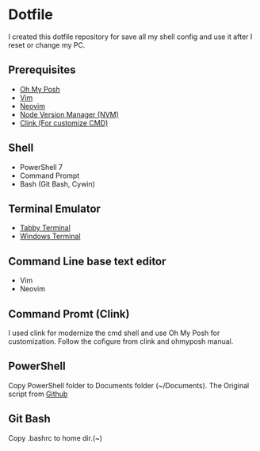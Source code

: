 # Dotfile

I created this dotfile repository for save all my shell config and use it after I reset or change my PC.

## Prerequisites

- [Oh My Posh](https://ohmyposh.dev/)
- [Vim](https://www.vim.org/)
- [Neovim](https://neovim.io/)
- [Node Version Manager (NVM)](https://github.com/nvm-sh/nvm)
- [Clink (For customize CMD)](https://github.com/chrisant996/clink)

## Shell

- PowerShell 7
- Command Prompt
- Bash (Git Bash, Cywin)

## Terminal Emulator

- [Tabby Terminal](https://tabby.sh/)
- [Windows Terminal](https://github.com/microsoft/terminal)

## Command Line base text editor

- Vim
- Neovim

## Command Promt (Clink)

I used clink for modernize the cmd shell and use Oh My Posh for customization. Follow the cofigure from clink and ohmyposh manual.

## PowerShell

Copy PowerShell folder to Documents folder (~/Documents). The Original script from [Github](https://github.com/ChrisTitusTech/powershell-profile)

## Git Bash

Copy .bashrc to home dir.(~)
